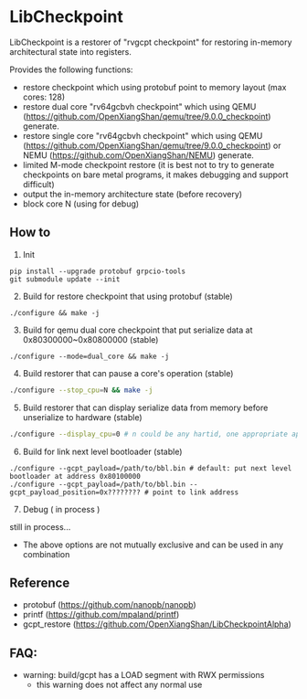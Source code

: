 # LibCheckpoint

LibCheckpoint is a restorer of "rvgcpt checkpoint" for restoring in-memory architectural state into registers.

Provides the following functions:
- restore checkpoint which using protobuf point to memory layout (max cores: 128)
- restore dual core "rv64gcbvh checkpoint" which using QEMU (https://github.com/OpenXiangShan/qemu/tree/9.0.0_checkpoint) generate.
- restore single core "rv64gcbvh checkpoint" which using QEMU (https://github.com/OpenXiangShan/qemu/tree/9.0.0_checkpoint) or NEMU (https://github.com/OpenXiangShan/NEMU) generate.
- limited M-mode checkpoint restore (it is best not to try to generate checkpoints on bare metal programs, it makes debugging and support difficult)
- output the in-memory architecture state (before recovery)
- block core N (using for debug)

## How to

1. Init
```
pip install --upgrade protobuf grpcio-tools
git submodule update --init
```

2. Build for restore checkpoint that using protobuf (stable)
```
./configure && make -j
```

3. Build for qemu dual core checkpoint that put serialize data at 0x80300000~0x80800000 (stable)
```
./configure --mode=dual_core && make -j

```

4. Build restorer that can pause a core's operation (stable)
```bash
./configure --stop_cpu=N && make -j
```

5. Build restorer that can display serialize data from memory before unserialize to hardware (stable)
```bash
./configure --display_cpu=0 # n could be any hartid, one appropriate approach is to suspend one of the cores in a dual-core checkpoint and output the serialized data from the other core
```

6. Build for link next level bootloader (stable)
```
./configure --gcpt_payload=/path/to/bbl.bin # default: put next level bootloader at address 0x80100000
./configure --gcpt_payload=/path/to/bbl.bin --gcpt_payload_position=0x???????? # point to link address
```

7. Debug ( in process )

still in process...

- The above options are not mutually exclusive and can be used in any combination

## Reference
- protobuf (https://github.com/nanopb/nanopb)
- printf (https://github.com/mpaland/printf)
- gcpt_restore (https://github.com/OpenXiangShan/LibCheckpointAlpha)

## FAQ:
- warning: build/gcpt has a LOAD segment with RWX permissions
    - this warning does not affect any normal use
